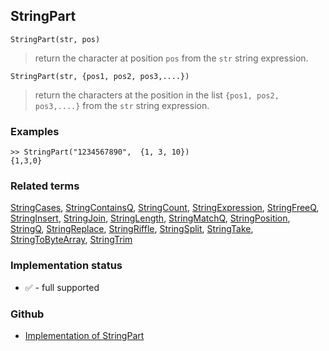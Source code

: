 ## StringPart

```
StringPart(str, pos)
```

> return the character at position `pos` from the `str` string expression.


```
StringPart(str, {pos1, pos2, pos3,....})
```

> return the characters at the position in the list `{pos1, pos2, pos3,....}` from the `str` string expression.

### Examples

```
>> StringPart("1234567890",  {1, 3, 10}) 
{1,3,0}
```

### Related terms
[StringCases](StringCases.md), [StringContainsQ](StringContainsQ.md), [StringCount](StringCount.md), [StringExpression](StringExpression.md), [StringFreeQ](StringFreeQ.md), [StringInsert](StringInsert.md), [StringJoin](StringJoin.md), [StringLength](StringLength.md), [StringMatchQ](StringMatchQ.md), [StringPosition](StringPosition.md), [StringQ](StringQ.md), [StringReplace](StringReplace.md), [StringRiffle](StringRiffle.md), [StringSplit](StringSplit.md), [StringTake](StringTake.md), [StringToByteArray](StringToByteArray.md), [StringTrim](StringTrim.md)






### Implementation status

* &#x2705; - full supported

### Github

* [Implementation of StringPart](https://github.com/axkr/symja_android_library/blob/master/symja_android_library/matheclipse-core/src/main/java/org/matheclipse/core/builtin/StringFunctions.java#L1874) 
